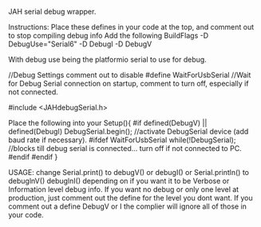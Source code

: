 JAH serial debug wrapper.

Instructions: Place these defines in your code at the top, and comment out to stop compiling debug info
Add the following BuildFlags
    -D DebugUse="Serial6"
    -D DebugI
    -D DebugV

With debug use being the platformio serial to use for debug.

//Debug Settings comment out to disable
#define WaitForUsbSerial        //Wait for Debug Serial connection on startup, comment to turn off, especially if not connected.

#include <JAHdebugSerial.h>

Place the following into your Setup(){
  #if defined(DebugV) || defined(DebugI)
    DebugSerial.begin(); //activate DebugSerial device (add baud rate if necessary).
    #ifdef WaitForUsbSerial
      while(!DebugSerial); //blocks till debug serial is connected... turn off if not connected to PC.
    #endif
  #endif
}

USAGE: change Serial.print() to debugV() or debugI() or Serial.println() to debuglnV() debuglnI() depending on if you want it to be Verbose or Information level debug info. If you want no debug or only one level at production, just comment out the define for the level you dont want. If you comment out a define DebugV or I the complier will ignore all of those in your code.
